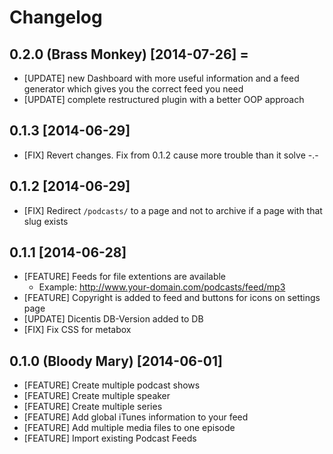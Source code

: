 # Changelog
## 0.2.0 (Brass Monkey) [2014-07-26] =

* [UPDATE] new Dashboard with more useful information and a feed generator which gives you the correct feed you need
* [UPDATE] complete restructured plugin with a better OOP approach 

## 0.1.3 [2014-06-29]
* [FIX] Revert changes. Fix from 0.1.2 cause more trouble than it solve -.-

## 0.1.2 [2014-06-29]
* [FIX] Redirect `/podcasts/` to a page and not to archive if a page with that slug exists

## 0.1.1 [2014-06-28]

* [FEATURE] Feeds for file extentions are available
	* Example: http://www.your-domain.com/podcasts/feed/mp3
* [FEATURE] Copyright is added to feed and buttons for icons on settings page
* [UPDATE] Dicentis DB-Version added to DB
* [FIX] Fix CSS for metabox

## 0.1.0 (Bloody Mary) [2014-06-01]

* [FEATURE] Create multiple podcast shows
* [FEATURE] Create multiple speaker
* [FEATURE] Create multiple series
* [FEATURE] Add global iTunes information to your feed
* [FEATURE] Add multiple media files to one episode
* [FEATURE] Import existing Podcast Feeds